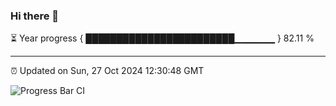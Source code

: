 ### Hi there 👋

⏳ Year progress { ████████████████████████▁▁▁▁▁▁ } 82.11 %

---

⏰ Updated on Sun, 27 Oct 2024 12:30:48 GMT

![Progress Bar CI](https://github.com/liununu/liununu/workflows/Progress%20Bar%20CI/badge.svg)
